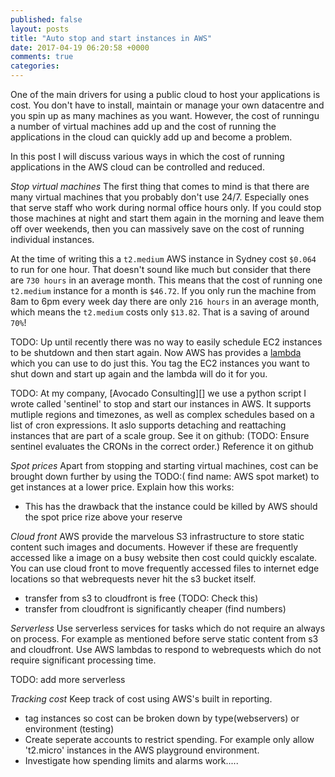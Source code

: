 ```yaml
---
published: false
layout: posts
title: "Auto stop and start instances in AWS"
date: 2017-04-19 06:20:58 +0000
comments: true
categories: 
---
```


One of the main drivers for using a public cloud to host your applications is cost. You don't have to install, maintain or manage your own datacentre and you spin up as many machines as 
you want. However, the cost of runningu a number of virtual machines add up and the cost of running the applications in the cloud can quickly add up and become a problem.

In this post I will discuss various ways in which the cost of running applications in the AWS cloud can be controlled and reduced.

*Stop virtual machines*
The first thing that comes to mind is that there are many virtual machines that you probably don't use 24/7. Especially ones that serve staff who work during normal office hours only. If you could stop those machines at night and start them again in the morning and leave them off over weekends, then you can massively save on the cost of running individual instances.

At the time of writing this a `t2.medium` AWS instance in Sydney cost `$0.064` to run for one hour. That doesn't sound like much but consider that there are `730 hours` in an average month. This means that the cost of running one `t2.medium` instance for a month is `$46.72`. If you only run the machine from 8am to 6pm every week day there are only `216 hours` in an average month, which means the `t2.medium` costs only `$13.82`. That is a saving of around `70%`!

TODO: Up until recently there was no way to easily schedule EC2 instances to be shutdown and then start again. Now AWS has provides a [lambda]() which you can use to do just this. You tag the EC2 instances you want to shut down and start up again and the lambda will do it for you.

TODO: At my company, [Avocado Consulting][] we use a python script I wrote called 'sentinel' to stop and start our instances in AWS. It supports mutliple regions and timezones, as well as complex schedules based on a list of cron expressions. It aslo supports detaching and reattaching instances that are part of a scale group. See it on github:  (TODO: Ensure sentinel evaluates the CRONs in the correct order.) Reference it on github


*Spot prices*
Apart from stopping and starting virtual machines, cost can be brought down further by using the TODO:( find name: AWS spot market) to get instances at a lower price. Explain how this works: 

* This has the drawback that the instance could be killed by AWS should the spot price rize above your reserve


*Cloud front*
AWS provide the marvelous S3 infrastructure to store static content such images and documents. However if these are frequently accessed like a image on a busy website then cost could quickly escalate. You can use cloud front to move frequently accessed files to internet edge locations so that webrequests never hit the s3 bucket itself.

* transfer from s3 to cloudfront is free (TODO: Check this)
* transfer from cloudfront is significantly cheaper (find numbers) 


*Serverless*
Use serverless services for tasks which do not require an always on process. For example as mentioned before serve static content from s3 and cloudfront. Use AWS lambdas to respond to webrequests which do not require significant processing time.

TODO: add more serverless


*Tracking cost*
Keep track of cost using AWS's built in reporting. 
* tag instances so cost can be broken down by type(webservers) or environment (testing)
* Create seperate accounts to restrict spending. For example only allow 't2.micro' instances in the AWS playground environment.
* Investigate how spending limits and alarms work.....


